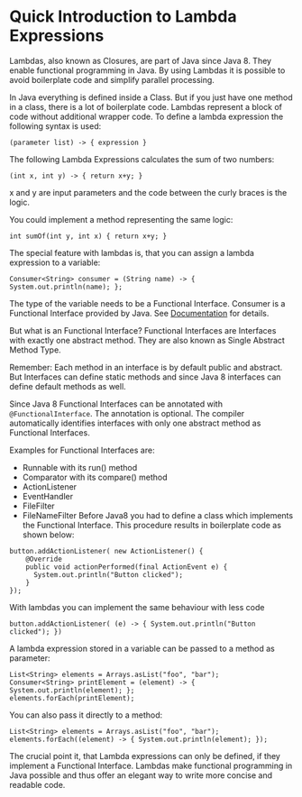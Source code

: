 # Quick Introduction to Lambda Expressions
Lambdas, also known as Closures, are part of Java since Java 8.
They enable functional programming in Java.
By using Lambdas it is possible to avoid boilerplate code and simplify parallel processing.

In Java everything is defined inside a Class.
But if you just have one method in a class, there is a lot of boilerplate code.
Lambdas represent a block of code without additional wrapper code.
To define a lambda expression the following syntax is used:
```
(parameter list) -> { expression }
```

The following Lambda Expressions calculates the sum of two numbers:
```
(int x, int y) -> { return x+y; }
```
x and y are input parameters and the code between the curly braces is the logic.

You could implement a method representing the same logic:
```
int sumOf(int y, int x) { return x+y; }
```

The special feature with lambdas is, that you can assign a lambda expression to a variable:
```
Consumer<String> consumer = (String name) -> { System.out.println(name); };
```
The type of the variable needs to be a Functional Interface.
Consumer is a Functional Interface provided by Java.
See [Documentation](https://docs.oracle.com/javase/8/docs/api/java/util/function/Consumer.html) for details.

But what is an Functional Interface?
Functional Interfaces are Interfaces with exactly one abstract method.
They are also known as Single Abstract Method Type.

Remember: Each method in an interface is by default public and abstract.
But Interfaces can define static methods and since Java 8 interfaces can define default methods as well.

Since Java 8 Functional Interfaces can be annotated with `@FunctionalInterface`.
The annotation is optional.
The compiler automatically identifies interfaces with only one abstract method as Functional Interfaces.

Examples for Functional Interfaces are:
- Runnable with its run() method
- Comparator with its compare() method
- ActionListener
- EventHandler
- FileFilter
- FileNameFilter
Before Java8 you had to define a class which implements the Functional Interface.
This procedure results in boilerplate code as shown below:
```
button.addActionListener( new ActionListener() {
    @Override
    public void actionPerformed(final ActionEvent e) {
      System.out.println("Button clicked");
    }
});
```

With lambdas you can implement the same behaviour with less code
```
button.addActionListener( (e) -> { System.out.println("Button clicked"); })
```

A lambda expression stored in a variable can be passed to a method as parameter:
```
List<String> elements = Arrays.asList("foo", "bar");
Consumer<String> printElement = (element) -> { System.out.println(element); };
elements.forEach(printElement);
```

You can also pass it directly to a method:
```
List<String> elements = Arrays.asList("foo", "bar");
elements.forEach((element) -> { System.out.println(element); });
```

The crucial point it, that Lambda expressions can only be defined, if they implement a Functional Interface.
Lambdas make functional programming in Java possible and thus offer an elegant way to write more concise and readable code.
